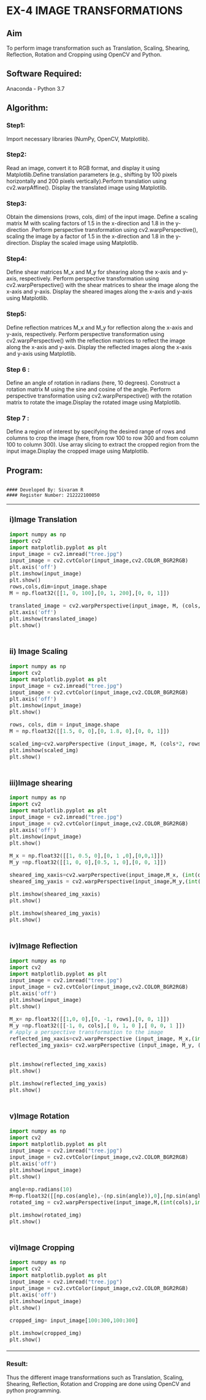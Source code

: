 # EX-4 IMAGE TRANSFORMATIONS


## Aim
To perform image transformation such as Translation, Scaling, Shearing, Reflection, Rotation and Cropping using OpenCV and Python.

## Software Required:
Anaconda - Python 3.7

## Algorithm:
### Step1:
Import necessary libraries (NumPy, OpenCV, Matplotlib).
<br>

### Step2:
Read an image, convert it to RGB format, and display it using Matplotlib.Define translation parameters 
(e.g., shifting by 100 pixels horizontally and 200 pixels vertically).Perform translation using cv2.warpAffine().
Display the translated image using Matplotlib.
<br>

### Step3:
Obtain the dimensions (rows, cols, dim) of the input image.
Define a scaling matrix M with scaling factors of 1.5 in the x-direction and 1.8 in the y-direction
.Perform perspective transformation using cv2.warpPerspective(), scaling the image by a factor of 1.5 in the x-direction and 1.8 in the y-direction.
Display the scaled image using Matplotlib.
<br>

### Step4:
Define shear matrices M_x and M_y for shearing along the x-axis and y-axis, respectively.
Perform perspective transformation using cv2.warpPerspective() with the shear matrices to shear the image along the x-axis and y-axis.
Display the sheared images along the x-axis and y-axis using Matplotlib.
<br>

### Step5:
Define reflection matrices M_x and M_y for reflection along the x-axis and y-axis, respectively.
Perform perspective transformation using cv2.warpPerspective() with the reflection matrices to reflect the image along the x-axis and y-axis.
Display the reflected images along the x-axis and y-axis using Matplotlib.
<br>

### Step 6 :
Define an angle of rotation in radians (here, 10 degrees).
Construct a rotation matrix M using the sine and cosine of the angle.
Perform perspective transformation using cv2.warpPerspective() with the rotation matrix to rotate the image.Display the rotated image using Matplotlib.
<br>
### Step 7 :
Define a region of interest by specifying the desired range of rows and columns to crop the image (here, from row 100 to row 300 and from column 100 to column 300).
Use array slicing to extract the cropped region from the input image.Display the cropped image using Matplotlib.
<br>


## Program:
```

#### Developed By: Sivaram R
#### Register Number: 212222100050
```
<table>
  <tr>
   <td width=50%>
     
### i)Image Translation
```python
import numpy as np
import cv2
import matplotlib.pyplot as plt
input_image = cv2.imread("tree.jpg")
input_image = cv2.cvtColor(input_image,cv2.COLOR_BGR2RGB)
plt.axis('off')
plt.imshow(input_image)
plt.show()
rows,cols,dim=input_image.shape
M = np.float32([[1, 0, 100],[0, 1, 200],[0, 0, 1]])

translated_image = cv2.warpPerspective(input_image, M, (cols, rows))
plt.axis('off')
plt.imshow(translated_image)
plt.show()
```
</td>
<td>
  
### Output:
### i)Image Translation
![1](https://github.com/sivaram-R/IMAGE-TRANSFORMATIONS/assets/121165794/d05be5ed-7537-4841-9e5b-87a5d90b5aef)
![2](https://github.com/sivaram-R/IMAGE-TRANSFORMATIONS/assets/121165794/fc4457bb-12e9-4e45-9e6d-4689e86e4b58)
</td>
</tr>



<tr>
  <td width=50%>
  
### ii) Image Scaling
```python
import numpy as np
import cv2
import matplotlib.pyplot as plt
input_image = cv2.imread("tree.jpg")
input_image = cv2.cvtColor(input_image,cv2.COLOR_BGR2RGB)
plt.axis('off')
plt.imshow(input_image)
plt.show()

rows, cols, dim = input_image.shape 
M = np.float32([[1.5, 0, 0],[0, 1.8, 0],[0, 0, 1]])

scaled_img=cv2.warpPerspective (input_image, M, (cols*2, rows*2))
plt.imshow(scaled_img)
plt.show()
```
</td>
<td>
  
### Output:
### ii) Image Scaling
![3](https://github.com/sivaram-R/IMAGE-TRANSFORMATIONS/assets/121165794/a47160b1-14c7-460a-a54f-acf02f07eb7d)
![4](https://github.com/sivaram-R/IMAGE-TRANSFORMATIONS/assets/121165794/7821a125-c2cd-4d3e-9b4b-9218d7eae95c)
</td>
</tr>

<tr>
  <td width=50%>

### iii)Image shearing
```python
import numpy as np
import cv2
import matplotlib.pyplot as plt
input_image = cv2.imread("tree.jpg")
input_image = cv2.cvtColor(input_image,cv2.COLOR_BGR2RGB)
plt.axis('off')
plt.imshow(input_image)
plt.show()

M_x = np.float32([[1, 0.5, 0],[0, 1 ,0],[0,0,1]])
M_y =np.float32([[1, 0, 0],[0.5, 1, 0],[0, 0, 1]])

sheared_img_xaxis=cv2.warpPerspective(input_image,M_x, (int(cols*1.5), int(rows *1.5)))
sheared_img_yaxis = cv2.warpPerspective(input_image,M_y,(int(cols*1.5), int(rows*1.5)))

plt.imshow(sheared_img_xaxis)
plt.show()

plt.imshow(sheared_img_yaxis)
plt.show()
```
</td>
<td>
  
### Output:
### iii)Image shearing
![3](https://github.com/sivaram-R/IMAGE-TRANSFORMATIONS/assets/121165794/510cc2e9-5492-4094-a80d-7832378c11cc)
![5](https://github.com/sivaram-R/IMAGE-TRANSFORMATIONS/assets/121165794/108dc9f4-083f-4010-991c-738e26e6e076)
![6](https://github.com/sivaram-R/IMAGE-TRANSFORMATIONS/assets/121165794/87ed521c-bf08-4afd-92ef-055dd8e252e5)
</td>
</tr>



<tr>
  <td width=50%>

### iv)Image Reflection
```python
import numpy as np
import cv2
import matplotlib.pyplot as plt
input_image = cv2.imread("tree.jpg")
input_image = cv2.cvtColor(input_image,cv2.COLOR_BGR2RGB)
plt.axis('off')
plt.imshow(input_image)
plt.show()

M_x= np.float32([[1,0, 0],[0, -1, rows],[0, 0, 1]])
M_y =np.float32([[-1, 0, cols],[ 0, 1, 0 ],[ 0, 0, 1 ]])
# Apply a perspective transformation to the image
reflected_img_xaxis=cv2.warpPerspective (input_image, M_x,(int(cols), int(rows)))
reflected_img_yaxis= cv2.warpPerspective (input_image, M_y, (int(cols), int(rows)))

                                         
plt.imshow(reflected_img_xaxis)
plt.show()

plt.imshow(reflected_img_yaxis)
plt.show()
```
</td>
<td>

### Output:
### iv)Image Reflection
![3](https://github.com/sivaram-R/IMAGE-TRANSFORMATIONS/assets/121165794/9a19e2d2-fd74-47fe-b666-75b8796ca0f0)
![7](https://github.com/sivaram-R/IMAGE-TRANSFORMATIONS/assets/121165794/591c1fa0-5a1b-4212-bc54-0ef3a9875db6)
![8](https://github.com/sivaram-R/IMAGE-TRANSFORMATIONS/assets/121165794/19e4064f-2ce1-4497-9365-1511ee081091)
</td>
</tr>



<tr>
 <td width=50%>

   ### v)Image Rotation
```python
import numpy as np
import cv2
import matplotlib.pyplot as plt
input_image = cv2.imread("tree.jpg")
input_image = cv2.cvtColor(input_image,cv2.COLOR_BGR2RGB)
plt.axis('off')
plt.imshow(input_image)
plt.show()

angle=np.radians(10)
M=np.float32([[np.cos(angle),-(np.sin(angle)),0],[np.sin(angle),np.cos(angle),0],[0,0,1]])
rotated_img = cv2.warpPerspective(input_image,M,(int(cols),int(rows)))

plt.imshow(rotated_img)
plt.show()
```
</td>
<td>
  
### Output:
### v)Image Rotation
![3](https://github.com/sivaram-R/IMAGE-TRANSFORMATIONS/assets/121165794/76d6dcc1-6931-4ef9-a38f-8c2cade91bbc)
![9](https://github.com/sivaram-R/IMAGE-TRANSFORMATIONS/assets/121165794/f22dc0f7-f16e-47be-8cb4-dedaf86c4758)
</td>
</tr>



<tr>
 <td width=50%>

### vi)Image Cropping
```python
import numpy as np
import cv2
import matplotlib.pyplot as plt
input_image = cv2.imread("tree.jpg")
input_image = cv2.cvtColor(input_image,cv2.COLOR_BGR2RGB)
plt.axis('off')
plt.imshow(input_image)
plt.show()

cropped_img= input_image[100:300,100:300]

plt.imshow(cropped_img)
plt.show()
```
</td>
<td>
  
### Output:
### vi)Image Cropping
![3](https://github.com/sivaram-R/IMAGE-TRANSFORMATIONS/assets/121165794/4c27db89-e7e6-40c0-85b0-c1fde1852f83)
![10](https://github.com/sivaram-R/IMAGE-TRANSFORMATIONS/assets/121165794/c44cb557-916b-4924-8882-8e0cc6b9c230)
</td>
</tr>
</table>

### Result: 

Thus the different image transformations such as Translation, Scaling, Shearing, Reflection, Rotation and Cropping are done using OpenCV and python programming.
